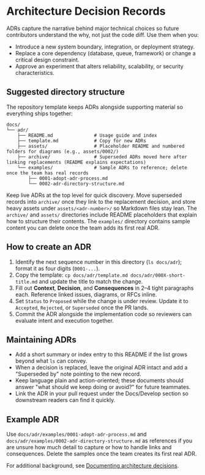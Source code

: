 # Architecture Decision Records

ADRs capture the narrative behind major technical choices so future contributors understand the why, not just the code diff. Use them when you:

- Introduce a new system boundary, integration, or deployment strategy.
- Replace a core dependency (database, queue, framework) or change a critical design constraint.
- Approve an experiment that alters reliability, scalability, or security characteristics.

## Suggested directory structure

The repository template keeps ADRs alongside supporting material so everything ships together:

```text
docs/
└── adr/
    ├── README.md               # Usage guide and index
    ├── template.md             # Copy for new ADRs
    ├── assets/                 # Placeholder README and numbered folders for diagrams (e.g., assets/0002/)
    ├── archive/                # Superseded ADRs moved here after linking replacements (README explains expectations)
    └── examples/               # Sample ADRs to reference; delete once the team has real records
        ├── 0001-adopt-adr-process.md
        └── 0002-adr-directory-structure.md
```

Keep live ADRs at the top level for quick discovery. Move superseded records into `archive/` once they link to the replacement decision, and store heavy assets under `assets/<adr-number>/` so Markdown files stay lean. The `archive/` and `assets/` directories include README placeholders that explain how to structure their contents. The `examples/` directory contains sample content you can delete once the team adds its first real ADR.

## How to create an ADR

1. Identify the next sequence number in this directory (`ls docs/adr`); format it as four digits (`0001-...`).
2. Copy the template: `cp docs/adr/template.md docs/adr/000X-short-title.md` and update the title to match the change.
3. Fill out **Context**, **Decision**, and **Consequences** in 2–4 tight paragraphs each. Reference linked issues, diagrams, or RFCs inline.
4. Set `Status` to `Proposed` while the change is under review. Update it to `Accepted`, `Rejected`, or `Superseded` once the PR lands.
5. Commit the ADR alongside the implementation code so reviewers can evaluate intent and execution together.

## Maintaining ADRs

- Add a short summary or index entry to this README if the list grows beyond what `ls` can convey.
- When a decision is replaced, leave the original ADR intact and add a "Superseded by" note pointing to the new record.
- Keep language plain and action-oriented; these documents should answer "what should we keep doing or avoid?" for future teammates.
- Link the ADR in your pull request under the Docs/Develop section so downstream readers can find it quickly.

## Example ADR

Use `docs/adr/examples/0001-adopt-adr-process.md` and `docs/adr/examples/0002-adr-directory-structure.md` as references if you are unsure how much detail to capture or how to handle links and consequences. Delete the samples once the team creates its first real ADR.

For additional background, see [Documenting architecture decisions](https://adr.github.io/).
